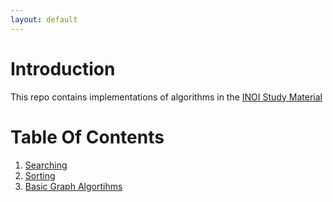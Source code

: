 ```yaml
---
layout: default
---
```


# Introduction
This repo contains implementations of algorithms in the [INOI Study Material](https://www.iarcs.org.in/inoi/online-study-material/topics/introduction.php)

# Table Of Contents
1. [Searching](searching/)
2. [Sorting]()
3. [Basic Graph Algortihms]()